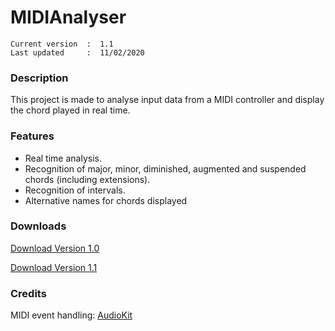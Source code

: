 # MIDIAnalyser
``` 
Current version  :  1.1
Last updated     :  11/02/2020
```

### Description
This project is made to analyse input data from a MIDI controller and display the chord played in real time.

### Features
* Real time analysis.
* Recognition of major, minor, diminished, augmented and suspended chords (including extensions).
* Recognition of intervals.
* Alternative names for chords displayed

### Downloads
[Download Version 1.0](https://github.com/t-bre/MIDIAnalyser/raw/master/macOS%20Builds/MIDIAnalyser%202020-02-11/MIDIAnalyser.app.zip)

[Download Version 1.1](https://github.com/tbre/MIDIAnalyser/raw/master/macOS%20Builds/MIDIAnalyser%202020-02-11/MIDIAnalyser.app.zip)

### Credits
MIDI event handling: [AudioKit](https://github.com/AudioKit/AudioKit)
